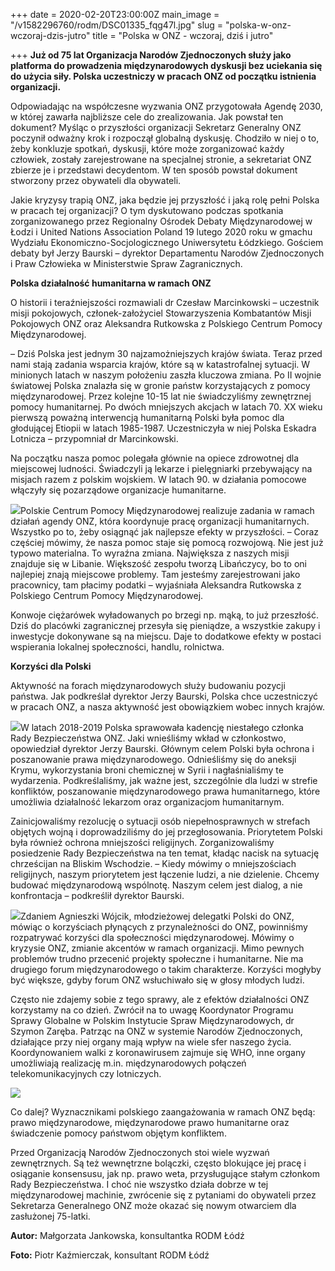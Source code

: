 +++
date = 2020-02-20T23:00:00Z
main_image = "/v1582296760/rodm/DSC01335_fqg47l.jpg"
slug = "polska-w-onz-wczoraj-dzis-jutro"
title = "Polska w ONZ - wczoraj, dziś i jutro"

+++
**Już od 75 lat Organizacja Narodów Zjednoczonych służy jako platforma do prowadzenia międzynarodowych dyskusji bez uciekania się do użycia siły. Polska uczestniczy w pracach ONZ od początku istnienia organizacji.**

Odpowiadając na współczesne wyzwania ONZ przygotowała Agendę 2030, w której zawarła najbliższe cele do zrealizowania. Jak powstał ten dokument? Myśląc o przyszłości organizacji Sekretarz Generalny ONZ poczynił odważny krok i rozpoczął globalną dyskusję. Chodziło w niej o to, żeby konkluzje spotkań, dyskusji, które może zorganizować każdy człowiek, zostały zarejestrowane na specjalnej stronie, a sekretariat ONZ zbierze je i przedstawi decydentom. W ten sposób powstał dokument stworzony przez obywateli dla obywateli.

Jakie kryzysy trapią ONZ, jaka będzie jej przyszłość i jaką rolę pełni Polska w pracach tej organizacji? O tym dyskutowano podczas spotkania zorganizowanego przez Regionalny Ośrodek Debaty Międzynarodowej w Łodzi i United Nations Association Poland 19 lutego 2020 roku w gmachu Wydziału Ekonomiczno-Socjologicznego Uniwersytetu Łódzkiego. Gościem debaty był Jerzy Baurski – dyrektor Departamentu Narodów Zjednoczonych i Praw Człowieka w Ministerstwie Spraw Zagranicznych.

**Polska działalność humanitarna w ramach ONZ**

O historii i teraźniejszości rozmawiali dr Czesław Marcinkowski – uczestnik misji pokojowych, członek-założyciel Stowarzyszenia Kombatantów Misji Pokojowych ONZ oraz Aleksandra Rutkowska z Polskiego Centrum Pomocy Międzynarodowej.

– Dziś Polska jest jednym 30 najzamożniejszych krajów świata. Teraz przed nami stają zadania wsparcia krajów, które są w katastrofalnej sytuacji. W minionych latach w naszym położeniu zaszła kluczowa zmiana. Po II wojnie światowej Polska znalazła się w gronie państw korzystających z pomocy międzynarodowej. Przez kolejne 10-15 lat nie świadczyliśmy zewnętrznej pomocy humanitarnej. Po dwóch mniejszych akcjach w latach 70. XX wieku pierwszą poważną interwencją humanitarną Polski była pomoc dla głodującej Etiopii w latach 1985-1987. Uczestniczyła w niej Polska Eskadra Lotnicza – przypomniał dr Marcinkowski.

Na początku nasza pomoc polegała głównie na opiece zdrowotnej dla miejscowej ludności. Świadczyli ją lekarze i pielęgniarki przebywający na misjach razem z polskim wojskiem. W latach 90. w działania pomocowe włączyły się pozarządowe organizacje humanitarne.

![](https://res.cloudinary.com/inspro/image/upload/v1582297260/rodm/DSC01156_kmdc39.jpg)Polskie Centrum Pomocy Międzynarodowej realizuje zadania w ramach działań agendy ONZ, która koordynuje pracę organizacji humanitarnych. Wszystko po to, żeby osiągnąć jak najlepsze efekty w przyszłości. – Coraz częściej mówimy, że nasza pomoc staje się pomocą rozwojową. Nie jest już typowo materialna. To wyraźna zmiana. Największa z naszych misji znajduje się w Libanie. Większość zespołu tworzą Libańczycy, bo to oni najlepiej znają miejscowe problemy. Tam jesteśmy zarejestrowani jako pracownicy, tam płacimy podatki – wyjaśniała Aleksandra Rutkowska z Polskiego Centrum Pomocy Międzynarodowej.

Konwoje ciężarówek wyładowanych po brzegi np. mąką, to już przeszłość. Dziś do placówki zagranicznej przesyła się pieniądze, a wszystkie zakupy i inwestycje dokonywane są na miejscu. Daje to dodatkowe efekty w postaci wspierania lokalnej społeczności, handlu, rolnictwa.

**Korzyści dla Polski**

Aktywność na forach międzynarodowych służy budowaniu pozycji państwa. Jak podkreślał dyrektor Jerzy Baurski, Polska chce uczestniczyć w pracach ONZ, a nasza aktywność jest obowiązkiem wobec innych krajów.

![](https://res.cloudinary.com/inspro/image/upload/v1582297429/rodm/DSC01395_wq8xvp.jpg)W latach 2018-2019 Polska sprawowała kadencję niestałego członka Rady Bezpieczeństwa ONZ. Jaki wnieśliśmy wkład w członkostwo, opowiedział dyrektor Jerzy Baurski. Głównym celem Polski była ochrona i poszanowanie prawa międzynarodowego. Odnieśliśmy się do aneksji Krymu, wykorzystania broni chemicznej w Syrii i nagłaśnialiśmy te wydarzenia. Podkreślaliśmy, jak ważne jest, szczególnie dla ludzi w strefie konfliktów, poszanowanie międzynarodowego prawa humanitarnego, które umożliwia działalność lekarzom oraz organizacjom humanitarnym.

Zainicjowaliśmy rezolucję o sytuacji osób niepełnosprawnych w strefach objętych wojną i doprowadziliśmy do jej przegłosowania. Priorytetem Polski była również ochrona mniejszości religijnych. Zorganizowaliśmy posiedzenie Rady Bezpieczeństwa na ten temat, kładąc nacisk na sytuację chrześcijan na Bliskim Wschodzie. – Kiedy mówimy o mniejszościach religijnych, naszym priorytetem jest łączenie ludzi, a nie dzielenie. Chcemy budować międzynarodową wspólnotę. Naszym celem jest dialog, a nie konfrontacja – podkreślił dyrektor Baurski.

![](https://res.cloudinary.com/inspro/image/upload/v1582297485/rodm/DSC01379_c6xs81.jpg)Zdaniem Agnieszki Wójcik, młodzieżowej delegatki Polski do ONZ, mówiąc o korzyściach płynących z przynależności do ONZ, powinniśmy rozpatrywać korzyści dla społeczności międzynarodowej. Mówimy o kryzysie ONZ, zmianie akcentów w ramach organizacji. Mimo pewnych problemów trudno przecenić projekty społeczne i humanitarne. Nie ma drugiego forum międzynarodowego o takim charakterze. Korzyści mogłyby być większe, gdyby forum ONZ wsłuchiwało się w głosy młodych ludzi.

Często nie zdajemy sobie z tego sprawy, ale z efektów działalności ONZ korzystamy na co dzień. Zwrócił na to uwagę Koordynator Programu Sprawy Globalne w Polskim Instytucie Spraw Międzynarodowych, dr Szymon Zaręba. Patrząc na ONZ w systemie Narodów Zjednoczonych, działające przy niej organy mają wpływ na wiele sfer naszego życia. Koordynowaniem walki z koronawirusem zajmuje się WHO, inne organy umożliwiają realizację m.in. międzynarodowych połączeń telekomunikacyjnych czy lotniczych.

![](https://res.cloudinary.com/inspro/image/upload/v1582297708/rodm/DSC01447_qwuifp.jpg)

Co dalej? Wyznacznikami polskiego zaangażowania w ramach ONZ będą: prawo międzynarodowe, międzynarodowe prawo humanitarne oraz świadczenie pomocy państwom objętym konfliktem.

Przed Organizacją Narodów Zjednoczonych stoi wiele wyzwań zewnętrznych. Są też wewnętrzne bolączki, często blokujące jej pracę i osiąganie konsensusu, jak np. prawo weta, przysługujące stałym członkom Rady Bezpieczeństwa. I choć nie wszystko działa dobrze w tej międzynarodowej machinie, zwrócenie się z pytaniami do obywateli przez Sekretarza Generalnego ONZ może okazać się nowym otwarciem dla zasłużonej 75-latki.

**Autor:** Małgorzata Jankowska, konsultantka RODM Łódź

**Foto:** Piotr Kaźmierczak, konsultant RODM Łódź